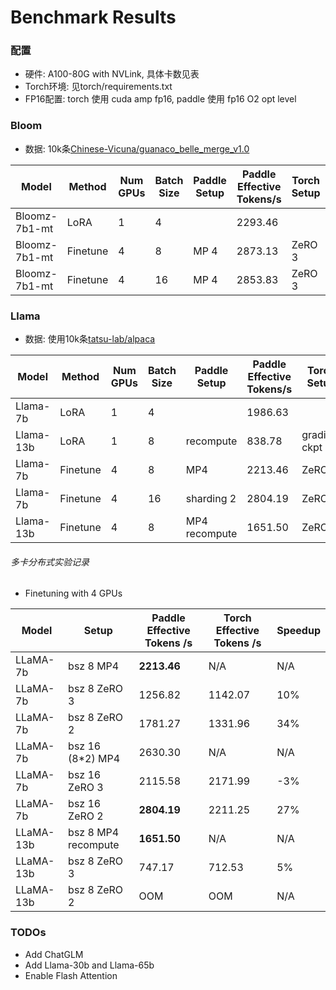 # Benchmark Results

### 配置

- 硬件: A100-80G with NVLink, 具体卡数见表
- Torch环境: 见torch/requirements.txt
- FP16配置: torch 使用 cuda amp fp16, paddle 使用 fp16 O2 opt level

### Bloom

- 数据: 10k条[Chinese-Vicuna/guanaco_belle_merge_v1.0](https://huggingface.co/datasets/Chinese-Vicuna/guanaco_belle_merge_v1.0)

| Model         | Method   | Num GPUs | Batch Size | Paddle Setup | Paddle Effective Tokens/s | Torch Setup | Torch Effective Tokens/s | Speedup |
|---------------|----------|----------|------------|--------------|---------------------------|-------------|--------------------------|---------|
| Bloomz-7b1-mt | LoRA     | 1        | 4          |              | 2293.46                   |             | 1736.92                  | +32%    |
| Bloomz-7b1-mt | Finetune | 4        | 8          | MP 4         | 2873.13                   | ZeRO 3      | 1634.58                  | +76%    |
| Bloomz-7b1-mt | Finetune | 4        | 16         | MP 4         | 2853.83                   | ZeRO 3      | 2694.64                  | +6%     |


### Llama

- 数据: 使用10k条[tatsu-lab/alpaca](https://huggingface.co/datasets/tatsu-lab/alpaca)

| Model     | Method   | Num GPUs | Batch Size  | Paddle Setup | Paddle Effective Tokens/s | Torch Setup | Torch Effective Tokens/s | Speedup |
|-----------|----------|----------|-------------|--------------|---------------------------|-------------|--------------------------|---------|
| Llama-7b  | LoRA     | 1        | 4           |              |  1986.63                  |             | 1589.27                  |  +25%  |
| Llama-13b | LoRA     | 1        | 8           | recompute    |  838.78                   | gradient ckpt |    674.51              |  +24%  |
| Llama-7b  | Finetune | 4        | 8           | MP4          |  2213.46                  | ZeRO 2      | 1331.96                  |  +66%  |
| Llama-7b  | Finetune | 4        | 16          | sharding 2   |  2804.19                  | ZeRO 2      | 2211.25                  |  +27%  |
| Llama-13b | Finetune | 4        | 8           | MP4 recompute|  1651.50                  | ZeRO 3      | 712.53                   | +132%  |


###### 多卡分布式实验记录

- Finetuning with 4 GPUs

| Model     | Setup         | Paddle Effective Tokens /s | Torch Effective Tokens /s  |  Speedup  |
|-----------|---------------|----------------------------|----------------------------|-----------|
| LLaMA-7b  | bsz 8 MP4     | **2213.46**                |  N/A                       | N/A       |
| LLaMA-7b  | bsz 8 ZeRO 3  | 1256.82                    |  1142.07                   | 10%       |
| LLaMA-7b  | bsz 8 ZeRO 2  | 1781.27                    |  1331.96                   | 34%       |
| LLaMA-7b  | bsz 16 (8*2) MP4 | 2630.30                 |  N/A                       | N/A       |
| LLaMA-7b  | bsz 16 ZeRO 3 | 2115.58                    |  2171.99                   | -3%       |
| LLaMA-7b  | bsz 16 ZeRO 2 | **2804.19**                |  2211.25                   | 27%       |
| LLaMA-13b | bsz 8 MP4 recompute |  **1651.50**         |  N/A                       | N/A       |
| LLaMA-13b | bsz 8 ZeRO 3  | 747.17                     |  712.53                    | 5%        |
| LLaMA-13b | bsz 8 ZeRO 2  | OOM                        |  OOM                       | N/A       |

### TODOs

- Add ChatGLM
- Add Llama-30b and Llama-65b
- Enable Flash Attention
